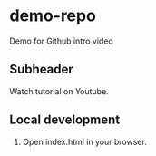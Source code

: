 # demo-repo
Demo for Github intro video

## Subheader

Watch tutorial on Youtube.


## Local development

1. Open index.html in your browser.